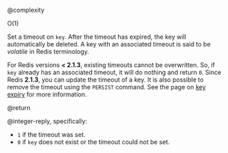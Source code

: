 @complexity

O(1)


Set a timeout on `key`. After the timeout has expired, the key will
automatically be deleted. A key with an associated timeout is said to be
_volatile_ in Redis terminology.

For Redis versions **< 2.1.3**, existing timeouts cannot be overwritten. So, if
`key` already has an associated timeout, it will do nothing and return `0`.
Since Redis **2.1.3**, you can update the timeout of a key. It is also possible
to remove the timeout using the `PERSIST` command. See the page on [key expiry][1]
for more information.

[1]: /topics/expire

@return

@integer-reply, specifically:

* `1` if the timeout was set.
* `0` if `key` does not exist or the timeout could not be set.

